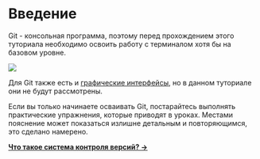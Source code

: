 # Введение

Git - консольная программа, поэтому перед прохождением этого туториала необходимо освоить работу с терминалом хотя бы на базовом уровне.

![](images/git-terminal.png)

Для Git также есть и [графические интерфейсы](https://git-scm.com/downloads/guis), но в данном туториале они не будут рассмотрены.

Если вы только начинаете осваивать Git, постарайтесь выполнять практические упражнения, которые приводят в уроках. Местами пояснение может показаться излишне детальным и повторяющимся, это сделано намерено.

**[Что такое система контроля версий? →](what-is-vcs.md)**
